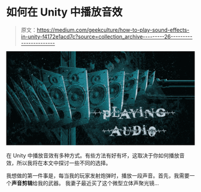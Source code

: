 # 如何在 Unity 中播放音效

> 原文：<https://medium.com/geekculture/how-to-play-sound-effects-in-unity-f4172e1acd7c?source=collection_archive---------26----------------------->

![](img/f6746f93cb57c0ba62c303c6e57c0ceb.png)

在 Unity 中播放音效有多种方式。有些方法有好有坏，这取决于你如何播放音效，所以我将在本文中探讨一些不同的选择。

我想做的第一件事是，每当我的玩家发射炮弹时，播放一段声音。首先，我需要一个**声音剪辑**给我的武器。
我妻子最近买了这个微型立体声聚光镜…